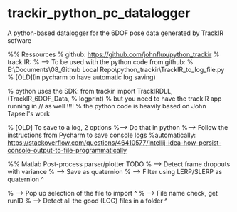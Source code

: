 # trackir_python_pc_datalogger
A python-based datalogger for the 6DOF pose data generated by TrackIR sofware


%% Ressources
% github: https://github.com/johnflux/python_trackir
% track IR:
% --> To be used with the python code from github:
% E:\Documents\08_Github Local Repo\python_trackir\TrackIR_to_log_file.py
%     [OLD](in pycharm to have automatic log saving)

% python uses the SDK: from trackir import TrackIRDLL, (TrackIR_6DOF_Data,
% logprint)
% but you need to have the trackIR app running in // as well !!!!
% the python code is heavily based on John Tapsell's work 

% [OLD] To save to a log, 2 options
%--> Do that in python
%--> Follow the instructions from Pycharm to save console logs
%automatically: https://stackoverflow.com/questions/46410577/intellij-idea-how-persist-console-output-to-file-programmatically


%% Matlab Post-process parser/plotter TODO
% --> Detect frame dropouts with variance
% --> Save as quaternion
% --> Filter using LERP/SLERP as quaternion ^


% -->  Pop up selection of the file to import ^
% -->  File name check, get runID
% -->  Detect all the good (LOG) files in a folder ^
